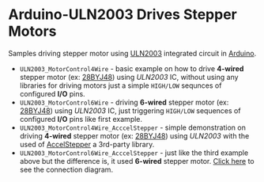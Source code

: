 # Arduino-ULN2003 Drives Stepper Motors


Samples driving stepper motor using [ULN2003](https://github.com/Tarsier-Marianz/ULN2003_Motors/blob/master/References/uln2003_DS.pdf) integrated circuit in [Arduino](https://www.arduino.cc/).

* `ULN2003_MotorControl4Wire` - basic example on how to drive **4-wired** stepper motor (ex: [28BYJ48](http://robocraft.ru/files/datasheet/28BYJ-48.pdf)) using *ULN2003* IC, without using any libraries for driving motors just a simple `HIGH/LOW` sequnces of configured **I/O** pins.
* `ULN2003_MotorControl6Wire` - driving **6-wired** stepper motor (ex: [28BYJ48](http://robocraft.ru/files/datasheet/28BYJ-48.pdf)) using *ULN2003* IC, just triggering `HIGH/LOW` sequences of configured **I/O** pins like first example.
* `ULN2003_MotorControl4Wire_AcccelStepper` - simple demonstration on driving **4-wired** stepper motor (ex: [28BYJ48](http://robocraft.ru/files/datasheet/28BYJ-48.pdf)) using *ULN2003* with the used of [AccelStepper](https://www.arduinolibraries.info/libraries/accel-stepper) a 3rd-party library.
* `ULN2003_MotorControl6Wire_AcccelStepper` - just like the third example above but the difference is, it used **6-wired** stepper motor. [Click here](https://github.com/Tarsier-Marianz/ULN2003_Motors/blob/master/ULN2003_MotorControl6Wire_AcccelStepper/ULN2003_MotorControl6Wire_diagram.png) to see the connection diagram.
